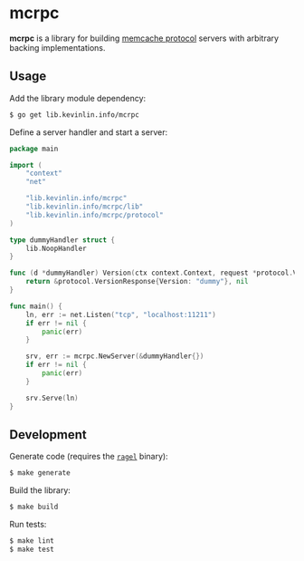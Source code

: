 # mcrpc

**mcrpc** is a library for building [memcache protocol](https://github.com/memcached/memcached/blob/master/doc/protocol.txt)
servers with arbitrary backing implementations.

## Usage

Add the library module dependency:

```bash
$ go get lib.kevinlin.info/mcrpc
```

Define a server handler and start a server:

```go
package main

import (
	"context"
	"net"

	"lib.kevinlin.info/mcrpc"
	"lib.kevinlin.info/mcrpc/lib"
	"lib.kevinlin.info/mcrpc/protocol"
)

type dummyHandler struct {
	lib.NoopHandler
}

func (d *dummyHandler) Version(ctx context.Context, request *protocol.VersionRequest) (*protocol.VersionResponse, error) {
	return &protocol.VersionResponse{Version: "dummy"}, nil
}

func main() {
	ln, err := net.Listen("tcp", "localhost:11211")
	if err != nil {
		panic(err)
	}

	srv, err := mcrpc.NewServer(&dummyHandler{})
	if err != nil {
		panic(err)
	}

	srv.Serve(ln)
}
```

## Development

Generate code (requires the [`ragel`](https://www.colm.net/open-source/ragel/) binary):

```bash
$ make generate
```

Build the library:

```bash
$ make build
```

Run tests:

```bash
$ make lint
$ make test
```
